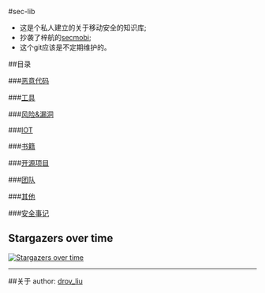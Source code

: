 #sec-lib


- 这是个私人建立的关于移动安全的知识库;
- 抄袭了梓航的[secmobi](https://github.com/secmobi/wiki.secmobi.com);
- 这个git应该是不定期维护的。

##目录

###[恶意代码](恶意代码)

###[工具](工具)

###[风险&漏洞](风险&漏洞)

###[IOT](IOT)

###[书籍](书籍)

###[开源项目](开源项目)

###[团队](团队)

###[其他](其他)

###[安全事记](安全事记)


## Stargazers over time

[![Stargazers over time](https://starchart.cc/dr0v/sec-lib.svg)](https://starchart.cc/dr0v/sec-lib)



****

##关于
author: [drov_liu](none)
